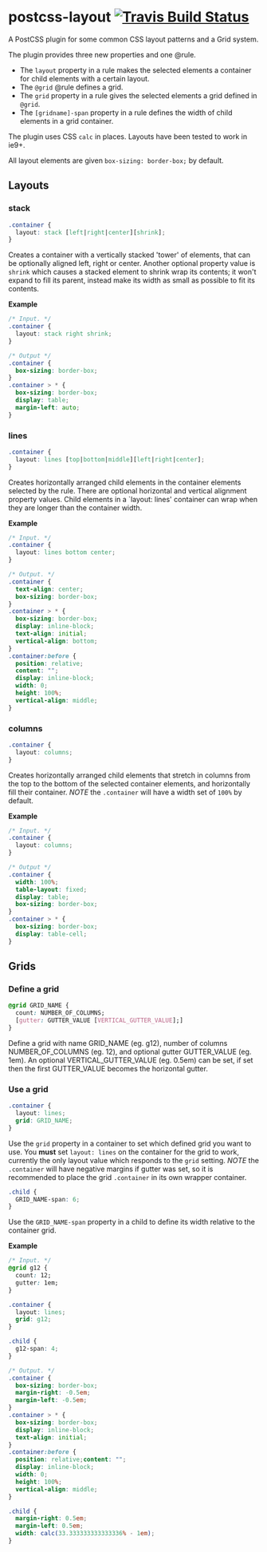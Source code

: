 # postcss-layout [![Travis Build Status][travis-img]][travis]
[travis]:       https://travis-ci.org/arccoza/postcss-layout
[travis-img]:   https://img.shields.io/travis/arccoza/postcss-layout.svg

A PostCSS plugin for some common CSS layout patterns and a Grid system.

The plugin provides three new properties and one @rule.

* The `layout` property in a rule makes the selected elements a container for child elements with a certain layout.
* The `@grid` @rule defines a grid.
* The `grid` property in a rule gives the selected elements a grid defined in `@grid`.
* The `[gridname]-span` property in a rule defines the width of child elements in a grid container.

The plugin uses CSS `calc` in places. Layouts have been tested to work in ie9+.

All layout elements are given `box-sizing: border-box;` by default.

## Layouts
### stack
```css
.container {
  layout: stack [left|right|center][shrink];
}
```

Creates a container with a vertically stacked 'tower' of elements, that can be optionally aligned left, right or center.
Another optional property value is `shrink` which causes a stacked element to shrink wrap its contents; 
it won't expand to fill its parent, instead make its width as small as possible to fit its contents.

**Example**
```css
/* Input. */
.container {
  layout: stack right shrink;
}

/* Output */
.container {
  box-sizing: border-box;
}
.container > * {
  box-sizing: border-box;
  display: table;
  margin-left: auto;
}
```

### lines
```css
.container {
  layout: lines [top|bottom|middle][left|right|center];
}
```

Creates horizontally arranged child elements in the container elements selected by the rule.
There are optional horizontal and vertical alignment property values.
Child elements in a `layout: lines' container can wrap when they are longer than the container width.

**Example**
```css
/* Input. */
.container {
  layout: lines bottom center;
}

/* Output. */
.container {
  text-align: center;
  box-sizing: border-box;
}
.container > * {
  box-sizing: border-box;
  display: inline-block;
  text-align: initial;
  vertical-align: bottom;
}
.container:before {
  position: relative;
  content: "";
  display: inline-block;
  width: 0;
  height: 100%;
  vertical-align: middle;
}
```

### columns
```css
.container {
  layout: columns;
}
```

Creates horizontally arranged child elements that stretch in columns from the top to the bottom 
of the selected container elements, and horizontally fill their container.
*NOTE* the `.container` will have a width set of `100%` by default.

**Example**
```css
/* Input. */
.container {
  layout: columns;
}

/* Output */
.container {
  width: 100%;
  table-layout: fixed;
  display: table;
  box-sizing: border-box;
}
.container > * {
  box-sizing: border-box;
  display: table-cell;
}
```

## Grids

### Define a grid
```css
@grid GRID_NAME {
  count: NUMBER_OF_COLUMNS;
  [gutter: GUTTER_VALUE [VERTICAL_GUTTER_VALUE];]
}
```

Define a grid with name GRID_NAME (eg. g12), number of columns NUMBER_OF_COLUMNS (eg. 12), and optional gutter GUTTER_VALUE (eg. 1em). An optional VERTICAL_GUTTER_VALUE (eg. 0.5em) can be set, if set then the first GUTTER_VALUE becomes the horizontal gutter.

### Use a grid
```css
.container {
  layout: lines;
  grid: GRID_NAME;
}
```

Use the `grid` property in a container to set which defined grid you want to use.
You **must** set `layout: lines` on the container for the grid to work, currently the only layout value which responds to the `grid` setting. *NOTE* the `.container` will have negative margins if gutter was set, so it is recommended to place the grid `.container` in its own wrapper container.

```css
.child {
  GRID_NAME-span: 6;
}
```

Use the `GRID_NAME-span` property in a child to define its width relative to the container grid.

**Example**
```css
/* Input. */
@grid g12 {
  count: 12;
  gutter: 1em;
}

.container {
  layout: lines;
  grid: g12;
}

.child {
  g12-span: 4;
}

/* Output. */
.container {
  box-sizing: border-box;
  margin-right: -0.5em;
  margin-left: -0.5em;
}
.container > * {
  box-sizing: border-box;
  display: inline-block;
  text-align: initial;
}
.container:before {
  position: relative;content: "";
  display: inline-block;
  width: 0;
  height: 100%;
  vertical-align: middle;
}

.child {
  margin-right: 0.5em;
  margin-left: 0.5em;
  width: calc(33.333333333333336% - 1em);
}
```
